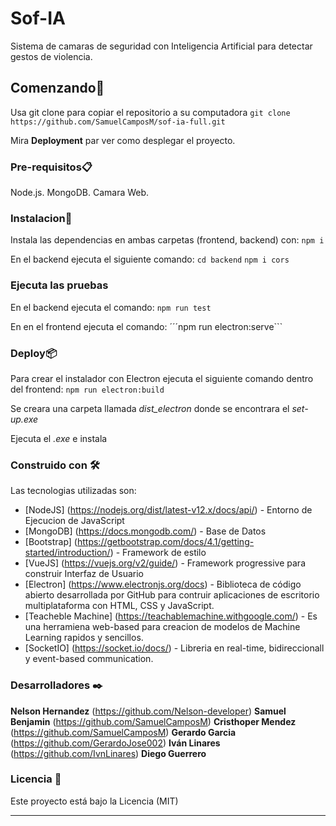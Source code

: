 # Sof-IA
Sistema de camaras de seguridad con Inteligencia Artificial para detectar gestos de violencia.
## Comenzando🚀

Usa git clone para copiar el repositorio a su computadora
```git clone https://github.com/SamuelCamposM/sof-ia-full.git```


Mira **Deployment** par ver como desplegar el proyecto.

### Pre-requisitos📋


Node.js.
MongoDB.
Camara Web.

### Instalacion🔧

Instala las dependencias en ambas carpetas (frontend, backend) con:
```npm i```

En el backend ejecuta el siguiente comando:
```cd backend```
```npm i cors```

### Ejecuta las pruebas

En el backend ejecuta el comando:
```npm run test```

En en el frontend ejecuta el comando:
´´´npm run electron:serve```

### Deploy📦

Para crear el instalador con Electron ejecuta el siguiente comando dentro del frontend:
```npm run electron:build```

Se creara una carpeta llamada *dist_electron* donde se encontrara el *set-up.exe*

Ejecuta el *.exe* e instala

### Construido con 🛠️

Las tecnologias utilizadas son:

* [NodeJS] (https://nodejs.org/dist/latest-v12.x/docs/api/) - Entorno de Ejecucion de JavaScript
* [MongoDB] (https://docs.mongodb.com/) - Base de Datos
* [Bootstrap] (https://getbootstrap.com/docs/4.1/getting-started/introduction/) - Framework de estilo
* [VueJS] (https://vuejs.org/v2/guide/) - Framework progressive para construir Interfaz de Usuario
* [Electron] (https://www.electronjs.org/docs) - Biblioteca de código abierto desarrollada por GitHub para contruir aplicaciones de escritorio multiplataforma con HTML, CSS y JavaScript.
* [Teacheble Machine] (https://teachablemachine.withgoogle.com/) - Es una herramiena web-based para creacion de modelos de Machine Learning rapidos y sencillos.
* [SocketIO] (https://socket.io/docs/) - Libreria en real-time, bidireccionall y event-based communication. 

### Desarrolladores ✒️

**Nelson Hernandez** (https://github.com/Nelson-developer)
**Samuel Benjamin** (https://github.com/SamuelCamposM)
**Cristhoper Mendez** (https://github.com/SamuelCamposM)
**Gerardo Garcia** (https://github.com/GerardoJose002)
**Iván Linares** (https://github.com/IvnLinares)
**Diego Guerrero** 

### Licencia 📄

Este proyecto está bajo la Licencia (MIT)

---
